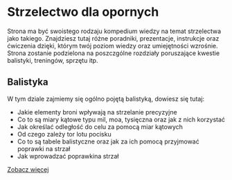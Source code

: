 # Strzelectwo dla opornych

Strona ma być swoistego rodzaju kompedium wiedzy na temat strzelectwa jako takiego. Znajdziesz tutaj różne poradniki, prezentacje, instrukcje oraz ćwiczenia dzięki, którym twój poziom wiedzy oraz umiejętności wzrośnie. Strona zostanie podzielona na poszczgólne rozdziały poruszające kwestie balistyki, treningów, sprzętu itp.

## Balistyka
W tym dziale zajmiemy się ogólno pojętą balistyką, dowiesz się tutaj:
- Jakie elementy broni wpływają na strzelanie precyzyjne
- Co to są miary kątowe typu mil, moa, tysięczna oraz jak z nich korzystać
- Jak określać odległość do celu za pomocą miar kątowych
- Od czego zależy tor lotu pocisku
- Co to są tabele balistyczne oraz jak za ich pomocą przyjmować poprawki na strzał
- Jak wprowadzać poprawkina strzał
  
[Zobacz więcej](/balistyka.md)
